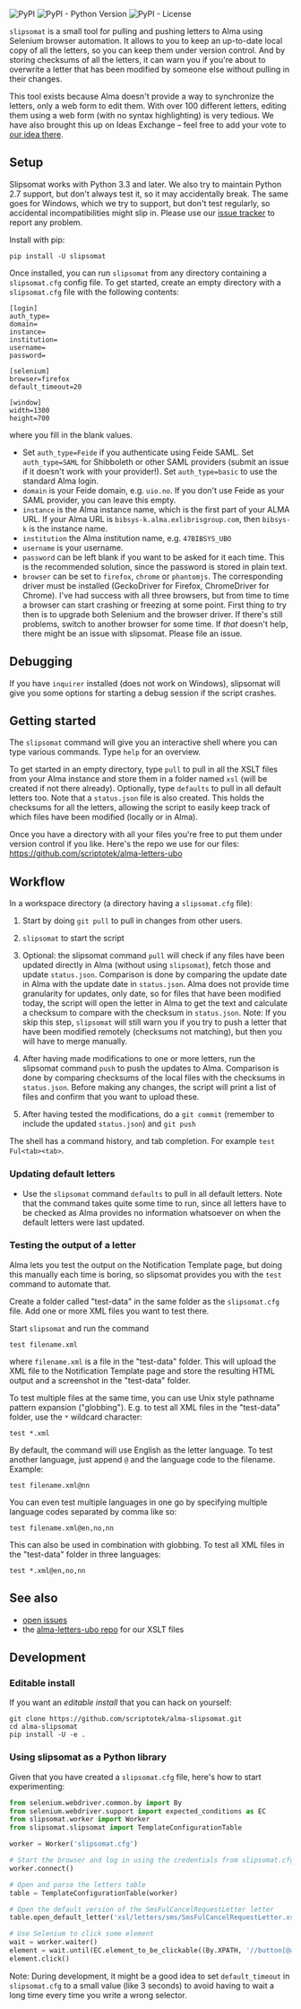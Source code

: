 ![PyPI](https://img.shields.io/pypi/v/slipsomat.svg)
![PyPI - Python Version](https://img.shields.io/pypi/pyversions/slipsomat.svg)
![PyPI - License](https://img.shields.io/pypi/l/slipsomat.svg)

`slipsomat` is a small tool for pulling and pushing letters to Alma using
Selenium browser automation. It allows to you to keep an up-to-date local
copy of all the letters, so you can keep them under version control. And
by storing checksums of all the letters, it can warn you if you're about
to overwrite a letter that has been modified by someone else without pulling
in their changes.

This tool exists because Alma doesn't provide a way to synchronize the letters,
only a web form to edit them. With over 100 different letters, editing them
using a web form (with no syntax highlighting) is very tedious. We have also
brought this up on Ideas Exchange – feel free to add your vote to
[our idea there](http://ideas.exlibrisgroup.com/forums/308173-alma/suggestions/12471084-synchronizing-xsl-templates-with-external-systems).

## Setup

Slipsomat works with Python 3.3 and later. We also try to maintain Python 2.7
support, but don't always test it, so it may accidentally break. The same goes
for Windows, which we try to support, but don't test regularly, so accidental
incompatibilities might slip in. Please use our
[issue tracker](https://github.com/scriptotek/alma-slipsomat/issues) to report
any problem.

Install with pip:

    pip install -U slipsomat

Once installed, you can run `slipsomat` from any directory containing a
`slipsomat.cfg` config file.
To get started, create an empty directory with a `slipsomat.cfg` file with the
following contents:

```
[login]
auth_type=
domain=
instance=
institution=
username=
password=

[selenium]
browser=firefox
default_timeout=20

[window]
width=1300
height=700
```

where you fill in the blank values.

* Set `auth_type=Feide` if you authenticate using Feide SAML. Set `auth_type=SAML`
  for Shibboleth or other SAML providers (submit an issue if it doesn't work with
  your provider!).
  Set `auth_type=basic` to use the standard Alma login.
* `domain` is your Feide domain, e.g. `uio.no`. If you don't use Feide as your
  SAML provider, you can leave this empty.
* `instance` is the Alma instance name, which is the first part of your ALMA URL.
  If your Alma URL is `bibsys-k.alma.exlibrisgroup.com`, then `bibsys-k` is the
  instance name.
* `institution` the Alma institution name, e.g. `47BIBSYS_UBO`
* `username` is your username.
* `password` can be left blank if you want to be asked for it each time. This
  is the recommended solution, since the password is stored in plain text.
* `browser` can be set to `firefox`, `chrome` or `phantomjs`. The corresponding
  driver must be installed (GeckoDriver for Firefox, ChromeDriver for Chrome).
  I've had success with all three browsers, but from time to time a browser can
  start crashing or freezing at some point. First thing to try then is to upgrade
  both Selenium and the browser driver. If there's still problems, switch to
  another browser for some time. If *that* doesn't help, there might be an issue
  with slipsomat. Please file an issue.

## Debugging

If you have `inquirer` installed (does not work on Windows), slipsomat will give
you some options for starting a debug session if the script crashes.

## Getting started

The `slipsomat` command will give you an interactive shell where you can type various
commands. Type `help` for an overview.

To get started in an empty directory, type `pull` to pull in all the XSLT files from your Alma
instance and store them in a folder named `xsl` (will be created if not there already).
Optionally, type `defaults` to pull in all default letters too. Note that a `status.json` file
is also created. This holds the checksums for all the letters, allowing the script to easily keep
track of which files have been modified (locally or in Alma).

Once you have a directory with all your files you're free to put them under version control
if you like. Here's the repo we use for our files: https://github.com/scriptotek/alma-letters-ubo

## Workflow

In a workspace directory (a directory having a `slipsomat.cfg` file):

1. Start by doing `git pull` to pull in changes from other users.

2. `slipsomat` to start the script

3. Optional: the slipsomat command `pull` will check if any files have been updated
  directly in Alma (without using `slipsomat`), fetch those and update `status.json`.
  Comparison is done by comparing the update date in Alma with the update date in `status.json`.
  Alma does not provide time granularity for updates, only date, so for files that have been
  modified today, the script will open the letter in Alma to get the text and calculate a
  checksum to compare with the checksum in `status.json`.
  Note: If you skip this step, `slipsomat` will still warn you if you try to push a
  letter that have been modified remotely (checksums not matching), but then you will
  have to merge manually.

4. After having made modifications to one or more letters, run the slipsomat command `push`
  to push the updates to Alma. Comparison is done by comparing checksums of the local files
  with the checksums in `status.json`. Before making any changes, the script will print a list
  of files and confirm that you want to upload these.

5. After having tested the modifications, do a `git commit` (remember to include the updated
  `status.json`) and `git push`

The shell has a command history, and tab completion. For example `test Ful<tab><tab>`.

### Updating default letters

- Use the `slipsomat` command `defaults` to pull in all default letters.
  Note that the command takes quite some time to run, since all letters have to
  be checked as Alma provides no information whatsoever on when the default
  letters were last updated.


### Testing the output of a letter

Alma lets you test the output on the Notification Template page, but doing this
manually each time is boring, so slipsomat provides you with the `test` command
to automate that.

Create a folder called "test-data" in the same folder as the `slipsomat.cfg` file.
Add one or more XML files you want to test there.

Start `slipsomat` and run the command

    test filename.xml

where `filename.xml` is a file in the "test-data" folder. This will upload the
XML file to the Notification Template page and store the resulting HTML output
and a screenshot in the "test-data" folder.

To test multiple files at the same time, you can use Unix style pathname pattern
expansion ("globbing"). E.g. to test all XML files in the "test-data" folder, use the
`*` wildcard character:

    test *.xml

By default, the command will use English as the letter language. To test
another language, just append `@` and the language code to the filename.
Example:

    test filename.xml@nn

You can even test multiple languages in one go by specifying multiple language
codes separated by comma like so:

    test filename.xml@en,no,nn

This can also be used in combination with globbing. To test all XML files in the
"test-data" folder in three languages:

    test *.xml@en,no,nn

## See also

* [open issues](https://github.com/scriptotek/alma-slipsomat/issues)
* the [alma-letters-ubo repo](https://github.com/scriptotek/alma-letters-ubo) for our XSLT files


## Development

### Editable install

If you want an *editable install* that you can hack on yourself:

    git clone https://github.com/scriptotek/alma-slipsomat.git
    cd alma-slipsomat
    pip install -U -e .


### Using slipsomat as a Python library

Given that you have created a `slipsomat.cfg` file, here's how to start
experimenting:

```python
from selenium.webdriver.common.by import By
from selenium.webdriver.support import expected_conditions as EC
from slipsomat.worker import Worker
from slipsomat.slipsomat import TemplateConfigurationTable

worker = Worker('slipsomat.cfg')

# Start the browser and log in using the credentials from slipsomat.cfg
worker.connect()

# Open and parse the letters table
table = TemplateConfigurationTable(worker)

# Open the default version of the SmsFulCancelRequestLetter letter
table.open_default_letter('xsl/letters/sms/SmsFulCancelRequestLetter.xsl')

# Use Selenium to click some element
wait = worker.waiter()
element = wait.until(EC.element_to_be_clickable((By.XPATH, '//button[@aria-label="Open Alma configuration"]')))
element.click()
```

Note: During development, it might be a good idea to set `default_timeout` in
`slipsomat.cfg` to a small value (like 3 seconds) to avoid having to wait a
long time every time you write a wrong selector.

